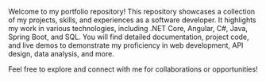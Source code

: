 Welcome to my portfolio repository! This repository showcases a collection of my projects, skills, and experiences as a software developer. 
It highlights my work in various technologies, including .NET Core, Angular, C#, Java, Spring Boot, and SQL. 
You will find detailed documentation, project code, and live demos to demonstrate my proficiency in web development, API design, data analysis, and more.

Feel free to explore and connect with me for collaborations or opportunities!
